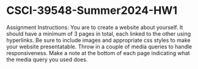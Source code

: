 # CSCI-39548-Summer2024-HW1
Assignment Instructions:
You are to create a website about yourself. It should have a minimum of 3 pages in total, each linked to the other using hyperlinks.
Be sure to include images and appropriate css styles to make your website presentatable.
Throw in a couple of media queries to handle responsiveness. Make a note at the bottom of each page indicating what the media query you used does.

